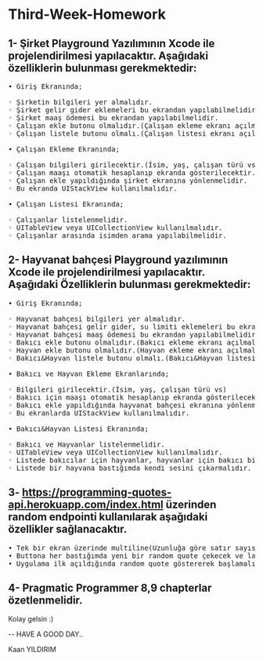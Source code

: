 # Third-Week-Homework
1- Şirket Playground Yazılımının Xcode ile projelendirilmesi yapılacaktır. Aşağıdaki özelliklerin bulunması gerekmektedir:
--
<pre>
• Giriş Ekranında;

◦ Şirketin bilgileri yer almalıdır.
◦ Şirket gelir gider eklemeleri bu ekrandan yapılabilmelidir.
◦ Şirket maaş ödemesi bu ekrandan yapılabilmelidir.
◦ Çalışan ekle butonu olmalıdır.(Çalışan ekleme ekranı açılmalı)
◦ Çalışan listele butonu olmalı.(Çalışan listesi ekranı açılmalı)

• Çalışan Ekleme Ekranında;

◦ Çalışan bilgileri girilecektir.(İsim, yaş, çalışan türü vs)
◦ Çalışan maaşı otomatik hesaplanıp ekranda gösterilecektir.
◦ Çalışan ekle yapıldığında şirket ekranına yönlenmelidir.
◦ Bu ekranda UIStackView kullanılmalıdır.

• Çalışan Listesi Ekranında;

◦ Çalışanlar listelenmelidir.
◦ UITableView veya UICollectionView kullanılmalıdır.
◦ Çalışanlar arasında isimden arama yapılabilmelidir.
</pre>

2- Hayvanat bahçesi Playground yazılımının Xcode ile projelendirilmesi yapılacaktır. Aşağıdaki Özelliklerin bulunması gerekmektedir:
--
<pre>
• Giriş Ekranında;

◦ Hayvanat bahçesi bilgileri yer almalıdır.
◦ Hayvanat bahçesi gelir gider, su limiti eklemeleri bu ekrandan yapılabilmelidir.
◦ Hayvanat bahçesi maaş ödemesi bu ekrandan yapılabilmelidir.
◦ Bakıcı ekle butonu olmalıdır.(Bakıcı ekleme ekranı açılmalı)
◦ Hayvan ekle butonu olmalıdır.(Hayvan ekleme ekranı açılmalı)
◦ Bakıcı&Hayvan listele butonu olmalı.(Bakıcı&Hayvan listesi ekranı açılmalı)

• Bakıcı ve Hayvan Ekleme Ekranlarında;

◦ Bilgileri girilecektir.(İsim, yaş, çalışan türü vs)
◦ Bakıcı için maaşı otomatik hesaplanıp ekranda gösterilecektir.
◦ Bakıcı ekle yapıldığında hayvanat bahçesi ekranına yönlenmelidir.
◦ Bu ekranlarda UIStackView kullanılmalıdır.

• Bakıcı&Hayvan Listesi Ekranında;

◦ Bakıcı ve Hayvanlar listelenmelidir.
◦ UITableView veya UICollectionView kullanılmalıdır.
◦ Listede bakıcılar için hayvanlar, hayvanlar için bakıcı bilgisi mutlaka bulunmalıdır.
◦ Listede bir hayvana bastığımda kendi sesini çıkarmalıdır. Gerçek ses bekliyoruz bu sefer :)
</pre>

3- https://programming-quotes-api.herokuapp.com/index.html üzerinden random endpointi kullanılarak aşağıdaki özellikler sağlanacaktır.
--
<pre>
• Tek bir ekran üzerinde multiline(Uzunluğa göre satır sayısı değişmeli) label ve button olacak.
• Buttona her bastığımda yeni bir random quote çekecek ve label içerisinde değeri gösterecek.
• Uygulama ilk açıldığında random quote göstererek başlamalı.
</pre>
4- Pragmatic Programmer 8,9 chapterlar özetlenmelidir.
--

Kolay gelsin :)

--
HAVE A GOOD DAY..

Kaan YILDIRIM
